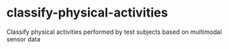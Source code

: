 # classify-physical-activities
Classify physical activities performed by test subjects based on multimodal sensor data
